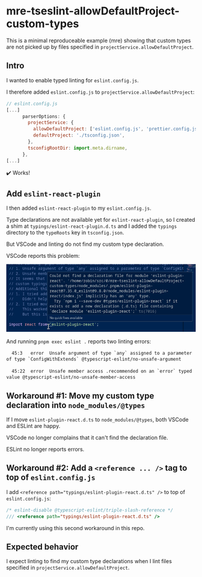 # mre-tseslint-allowDefaultProject-custom-types

This is a minimal reproduceable example (mre) showing that custom types are not picked up by files specified in `projectService.allowDefaultProject`.

## Intro

I wanted to enable typed linting for `eslint.config.js`.

I therefore added `eslint.config.js` to `projectService.allowDefaultProject`:

```js
// eslint.config.js
[...]
      parserOptions: {
        projectService: {
          allowDefaultProject: ['eslint.config.js', 'prettier.config.js'],
          defaultProject: './tsconfig.json',
        },
        tsconfigRootDir: import.meta.dirname,
      },
[...]
```

✔️ Works!

## Add `eslint-react-plugin`

I then added `eslint-react-plugin` to my `eslint.config.js`.

Type declarations are not available yet for `eslint-react-plugin`, so I created a shim at `typings/eslint-react-plugin.d.ts` and I added the `typings` directory to the `typeRoots` key in `tsconfig.json`.

But VSCode and linting do not find my custom type declaration.

VSCode reports this problem:

![Screenshot showing that my custom type declaration is not found](screenshot-eslint-does-not-find-type.png 'VSCode does not find my custom type declaration')

And running `pnpm exec eslint .` reports two linting errors:

```
  45:3   error  Unsafe argument of type `any` assigned to a parameter of type `ConfigWithExtends` @typescript-eslint/no-unsafe-argument

  45:22  error  Unsafe member access .recommended on an `error` typed value @typescript-eslint/no-unsafe-member-access
```

## Workaround #1: Move my custom type declaration into `node_modules/@types`

If I move `eslint-plugin-react.d.ts` to `node_modules/@types`, both VSCode and ESLint are happy.

VSCode no longer complains that it can't find the declaration file.

ESLint no longer reports errors.

## Workaround #2: Add a `<reference ... />` tag to top of `eslint.config.js`

I add `<reference path="typings/eslint-plugin-react.d.ts" />` to top of `eslint.config.js`:

```ts
/* eslint-disable @typescript-eslint/triple-slash-reference */
/// <reference path="typings/eslint-plugin-react.d.ts" />
```

I'm currently using this second workaround in this repo.

## Expected behavior

I expect linting to find my custom type declarations when I lint files specified in `projectService.allowDefaultProject`.
